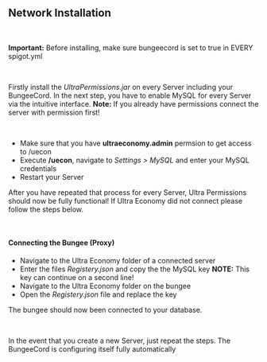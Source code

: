 ## Network Installation

<br />

**Important:** Before installing, make sure bungeecord is set to true in EVERY spigot.yml

<br />

Firstly install the *UltraPermissions.jar* on every Server including your BungeeCord.
In the next step, you have to enable MySQL for every Server via the intuitive interface.
**Note:** If you already have permissions connect the server with permission first!

<br />

* Make sure that you have **ultraeconomy.admin** permsion to get access to /uecon
* Execute **/uecon**, navigate to *Settings > MySQL* and enter your MySQL credentials 
* Restart your Server

After you have repeated that process for every Server, Ultra Permissions should now be fully functional!
If Ultra Economy did not connect please follow the steps below.

<br />

#### Connecting the Bungee (Proxy)
* Navigate to the Ultra Economy folder of a connected server
* Enter the files *Registery.json* and copy the the MySQL key
**NOTE:** This key can continue on a second line!
* Navigate to the Ultra Economy folder on the bungee
* Open the *Registery.json* file and replace the key

The bungee should now been connected to your database.

<br />

In the event that you create a new Server, just repeat the steps. The BungeeCord is configuring itself fully automatically
